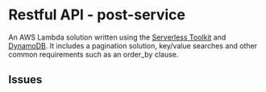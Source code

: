 # Restful API - post-service

An AWS Lambda solution written using the [Serverless Toolkit](http://serverless.com) and [DynamoDB](https://aws.amazon.com/dynamodb). It includes a pagination solution, key/value searches and other common requirements such as an order_by clause.


## Issues